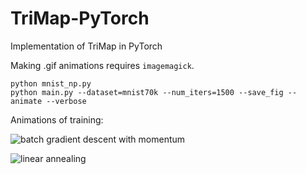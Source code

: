 # TriMap-PyTorch
Implementation of TriMap in PyTorch

Making .gif animations requires `imagemagick`.

    python mnist_np.py
    python main.py --dataset=mnist70k --num_iters=1500 --save_fig --animate --verbose

Animations of training:

![batch gradient descent with momentum](https://github.com/KellerJordan/figures/blob/master/sgd-momentum60k.gif)

![linear annealing](https://github.com/KellerJordan/figures/blob/master/mnist70k-gd-momentum-anneal2.gif)
